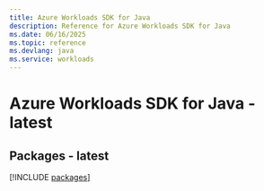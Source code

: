 ```yaml
---
title: Azure Workloads SDK for Java
description: Reference for Azure Workloads SDK for Java
ms.date: 06/16/2025
ms.topic: reference
ms.devlang: java
ms.service: workloads
---
```

# Azure Workloads SDK for Java - latest
## Packages - latest
[!INCLUDE [packages](workloads-index.md)]